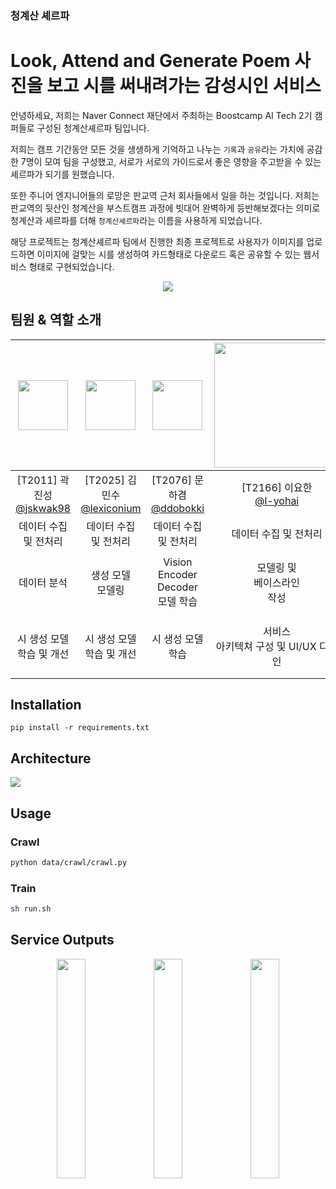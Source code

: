 ### 청계산 셰르파

# Look, Attend and Generate Poem 사진을 보고 시를 써내려가는 감성시인 서비스

안녕하세요, 저희는 Naver Connect 재단에서 주최하는 Boostcamp AI Tech 2기 캠퍼들로 구성된 청계산셰르파 팀입니다.

저희는 캠프 기간동안 모든 것을 생생하게 기억하고 나누는 `기록`과 `공유`라는 가치에 공감한 7명이 모여 팀을 구성했고, 서로가 서로의 가이드로서 좋은 영향을 주고받을 수 있는 셰르파가 되기를 원했습니다.

또한 주니어 엔지니어들의 로망은 판교역 근처 회사들에서 일을 하는 것입니다. 저희는 판교역의 뒷산인 청계산을 부스트캠프 과정에 빗대어 완벽하게 등반해보겠다는 의미로 청계산과 셰르파를 더해 `청계산셰르파`라는 이름을 사용하게 되었습니다.

해당 프로젝트는 청계산셰르파 팀에서 진행한 최종 프로젝트로 사용자가 이미지를 업로드하면 이미지에 걸맞는 시를 생성하여 카드형태로 다운로드 혹은 공유할 수 있는 웹서비스 형태로 구현되었습니다.

<p align="center">
  <img src="https://i.imgur.com/eN7R6to.gif)" />
</p>

## 팀원 & 역할 소개
|<img src="https://avatars.githubusercontent.com/u/47588410?v=4" width = 80>|<img src="https://avatars.githubusercontent.com/u/84180121?v=4" width=80>|<img src="https://i.imgur.com/0TZjPyB.png" width=80>|<img src="https://i.imgur.com/pH7lc7S.png" width=200>|<img src="https://i.imgur.com/ctCliqs.png" width=80>|<img src="https://i.imgur.com/5mNWwpx.png" width=80>|<img src="https://i.imgur.com/nDFsXev.png" width=80>|
| :--------: | :--------: | :--------: | :--------: | :--------: | :--------: | :--------: |
|[T2011] 곽진성<br>[@jskwak98](https://github.com/jskwak98)|[T2025] 김민수<br>[@lexiconium](https://github.com/lexiconium)|[T2076] 문하겸<br>[@ddobokki](https://github.com/ddobokki)|[T2166] 이요한<br> [@l-yohai](https://github.com/l-yohai)|[T2195] <br> 전준영<br> [@20180707jun](https://github.com/20180707jun)|[T2206] 정진원<br> [@godjw](https://github.com/godjw)|[T2210] 정희영<br> [@hyeong01](https://github.com/hyeong01)|
|데이터 수집 및 전처리|데이터 수집 <br>및 전처리|데이터 수집 및 전처리|데이터 수집 및 전처리|데이터 수집 <br> 및 전처리|데이터 수집 <br> 및 전처리|데이터 수집 및 전처리|
|데이터 분석|생성 모델 <br> 모델링|Vision Encoder Decoder <br> 모델 학습|모델링 및 <br>베이스라인<br> 작성|서비스 아키텍쳐 구성 및 모델 서빙|캡셔닝 모델 한국어 데이터에 대해 학습|데이터 분석|
|시 생성 모델 학습 및 개선|시 생성 모델 학습 및 개선|시 생성 모델 학습|서비스 <br>아키텍쳐 구성 및 UI/UX 디자인|웹사이트 및 API 설계, UI/UX 디자인|시 생성 모델 학습 및 개선|모델 <br>성능평가 <br>방법론 연구개발|


## Installation
```
pip install -r requirements.txt
```

## Architecture

![](https://i.imgur.com/5BkTjCf.png)


## Usage

### Crawl

```bash
python data/crawl/crawl.py
```

### Train

```bash
sh run.sh
```

## Service Outputs

<p align="center">
    <img src="https://i.imgur.com/YxGpKKf.png" style="display: inline" width=30%>
    <img src="https://i.imgur.com/Yy2ryQv.jpg" style="display: inline" width=30%>
    <img src="https://i.imgur.com/PZBoL5C.png" style="display: inline" width="30%">
</p>
